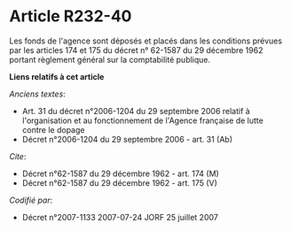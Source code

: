 # Article R232-40

Les fonds de l'agence sont déposés et placés dans les conditions prévues par les articles 174 et 175 du décret n° 62-1587 du
29 décembre 1962 portant règlement général sur la comptabilité publique.

**Liens relatifs à cet article**

_Anciens textes_:

  - Art. 31 du décret n°2006-1204 du 29 septembre 2006 relatif à l'organisation et au fonctionnement de l'Agence française de lutte contre le dopage
  - Décret n°2006-1204 du 29 septembre 2006 - art. 31 (Ab)

_Cite_:

  - Décret n°62-1587 du 29 décembre 1962 - art. 174 (M)
  - Décret n°62-1587 du 29 décembre 1962 - art. 175 (V)

_Codifié par_:

  - Décret n°2007-1133 2007-07-24 JORF 25 juillet 2007
